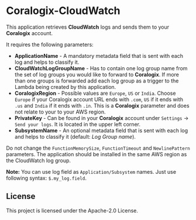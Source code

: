 # Coralogix-CloudWatch

This application retrieves **CloudWatch** logs and sends them to your **Coralogix** account.

It requires the following parameters:
* **ApplicationName** - A mandatory metadata field that is sent with each log and helps to classify it.
* **CloudWatchLogGroupName** - Has to contain one log group name from the set of log groups you would like to forward to **Coralogix**. If more than one groups is forwarded add each log group as a trigger to the Lambda being created by this application.
* **CoralogixRegion** - Possible values are `Europe`, `US` or `India`. Choose `Europe` if your Coralogix account URL ends with `.com`, `US` if it ends with `.us` and `India` if it ends with `.in`. This is a **Coralogix** parameter and does not relate to your to your AWS region.
* **PrivateKey** - Can be found in your **Coralogix** account under `Settings` -> `Send your logs`. It is located in the upper left corner.
* **SubsystemName** - An optional metadata field that is sent with each log and helps to classify it (default: *Log Group name*).

Do not change the `FunctionMemorySize`, `FunctionTimeout` and `NewlinePattern` parameters. The application should be installed in the same AWS region as the CloudWatch log group.

**Note:** You can use log field as `Application/Subsystem` names. Just use following syntax: `$.my_log.field`.

## License

This project is licensed under the Apache-2.0 License.